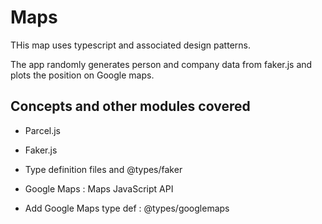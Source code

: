 # Maps

THis map uses typescript and associated design patterns.

The app randomly generates person and company data from faker.js and plots the position on Google maps.

## Concepts and other modules covered

- Parcel.js

- Faker.js

- Type definition files and @types/faker

- Google Maps : Maps JavaScript API

- Add Google Maps type def : @types/googlemaps
